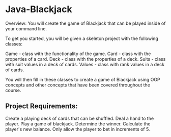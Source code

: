 # Java-Blackjack
Overview:
You will create the game of Blackjack that can be played inside of your command line.

To get you started, you will be given a skeleton project with the following classes:

Game - class with the functionality of the game.
Card - class with the properties of a card.
Deck - class with the properties of a deck.
Suits - class with suit values in a deck of cards.
Values - class with rank values in a deck of cards.

You will then fill in these classes to create a game of Blackjack using OOP concepts and other concepts that have been covered throughout the course.

## Project Requirements:
Create a playing deck of cards that can be shuffled.
Deal a hand to the player.
Play a game of blackjack.
Determine the winner.
Calculate the player's new balance.
Only allow the player to bet in increments of 5.
